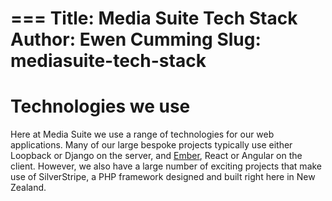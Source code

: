 ===
Title: Media Suite Tech Stack
Author: Ewen Cumming
Slug: mediasuite-tech-stack
===
# Technologies we use
Here at Media Suite we use a range of technologies for our web applications.  Many of our large bespoke projects typically use either Loopback or Django on the server, and [Ember](https://www.emberjs.com/), React or Angular on the client. However, we also have a large number of exciting projects that make use of SilverStripe, a PHP framework designed and built right here in New Zealand.